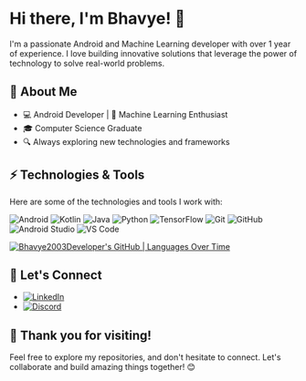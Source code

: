 # Hi there, I'm Bhavye! 👋

I'm a passionate Android and Machine Learning developer with over 1 year of experience. I love building innovative solutions that leverage the power of technology to solve real-world problems.

## 🚀 About Me

- 💻 Android Developer | 🤖 Machine Learning Enthusiast
- 🎓 Computer Science Graduate
- 🔍 Always exploring new technologies and frameworks

## ⚡ Technologies & Tools

Here are some of the technologies and tools I work with:

![Android](https://img.shields.io/badge/-Android-3DDC84?style=flat-square&logo=android&logoColor=white)
![Kotlin](https://img.shields.io/badge/-Kotlin-0095D5?style=flat-square&logo=kotlin&logoColor=white)
![Java](https://img.shields.io/badge/-Java-007396?style=flat-square&logo=java&logoColor=white)
![Python](https://img.shields.io/badge/-Python-3776AB?style=flat-square&logo=python&logoColor=white)
![TensorFlow](https://img.shields.io/badge/-TensorFlow-FF6F00?style=flat-square&logo=tensorflow&logoColor=white)
![Git](https://img.shields.io/badge/-Git-F05032?style=flat-square&logo=git&logoColor=white)
![GitHub](https://img.shields.io/badge/-GitHub-181717?style=flat-square&logo=github&logoColor=white)
![Android Studio](https://img.shields.io/badge/-Android%20Studio-3DDC84?style=flat-square&logo=android-studio&logoColor=white)
![VS Code](https://img.shields.io/badge/-VS%20Code-007ACC?style=flat-square&logo=visual-studio-code&logoColor=white)

[![Bhavye2003Developer's GitHub | Languages Over Time](https://stats.quine.sh/Bhavye2003Developer/languages-over-time?theme=dark)](https://quine.sh?utm_source=widgets&utm_campaign=Bhavye2003Developer)

## 🌟 Let's Connect

- [![LinkedIn](https://img.shields.io/badge/LinkedIn-Connect-0077B5?logo=linkedin&logoColor=white)](https://www.linkedin.com/in/bhavye-jain-8980ab255/)
- [![Discord](https://img.shields.io/badge/Discord-CyberGod#2080-7289da?logo=discord&logoColor=white)](https://discord.com/users/Unstoppable2003)

## 🎉 Thank you for visiting!

Feel free to explore my repositories, and don't hesitate to connect. Let's collaborate and build amazing things together! 😊
